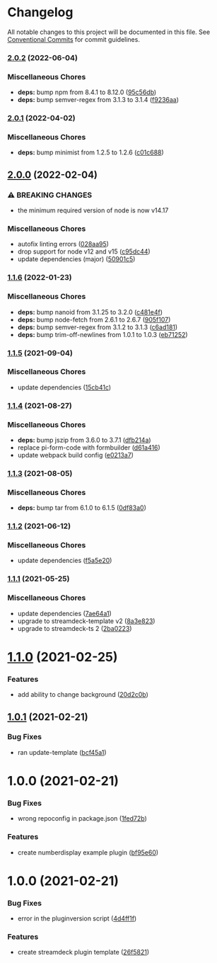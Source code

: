 # Changelog

All notable changes to this project will be documented in this file. See
[Conventional Commits](https://conventionalcommits.org) for commit guidelines.

### [2.0.2](https://github.com/rweich/streamdeck-ts-numberdisplay/compare/v2.0.1...v2.0.2) (2022-06-04)


### Miscellaneous Chores

* **deps:** bump npm from 8.4.1 to 8.12.0 ([95c56db](https://github.com/rweich/streamdeck-ts-numberdisplay/commit/95c56db9be632c1bb69592c6de5c5af170c23f19))
* **deps:** bump semver-regex from 3.1.3 to 3.1.4 ([f9236aa](https://github.com/rweich/streamdeck-ts-numberdisplay/commit/f9236aa172d72a7f0102794bf630149792ce542d))

### [2.0.1](https://github.com/rweich/streamdeck-ts-numberdisplay/compare/v2.0.0...v2.0.1) (2022-04-02)


### Miscellaneous Chores

* **deps:** bump minimist from 1.2.5 to 1.2.6 ([c01c688](https://github.com/rweich/streamdeck-ts-numberdisplay/commit/c01c6880125417a918618f26ef6f8114e1fec34b))

## [2.0.0](https://github.com/rweich/streamdeck-ts-numberdisplay/compare/v1.1.6...v2.0.0) (2022-02-04)


### ⚠ BREAKING CHANGES

* the minimum required version of node is now v14.17

### Miscellaneous Chores

* autofix linting errors ([028aa95](https://github.com/rweich/streamdeck-ts-numberdisplay/commit/028aa9553fa4b938cb35e254d8f9b78884fd42db))
* drop support for node v12 and v15 ([c95dc44](https://github.com/rweich/streamdeck-ts-numberdisplay/commit/c95dc44a7030ad3d16fa13568893268fe1570bc4))
* update dependencies (major) ([50901c5](https://github.com/rweich/streamdeck-ts-numberdisplay/commit/50901c570d43b0dd45c8903c6edf4526f893cd36))

### [1.1.6](https://github.com/rweich/streamdeck-ts-numberdisplay/compare/v1.1.5...v1.1.6) (2022-01-23)


### Miscellaneous Chores

* **deps:** bump nanoid from 3.1.25 to 3.2.0 ([c481e4f](https://github.com/rweich/streamdeck-ts-numberdisplay/commit/c481e4fdcc78b5b9287e9961866ec25263ea0d24))
* **deps:** bump node-fetch from 2.6.1 to 2.6.7 ([905f107](https://github.com/rweich/streamdeck-ts-numberdisplay/commit/905f1078887e159fb9098aa4941bc10803692882))
* **deps:** bump semver-regex from 3.1.2 to 3.1.3 ([c6ad181](https://github.com/rweich/streamdeck-ts-numberdisplay/commit/c6ad1818130993e4ea5597e132a3bec4c6b9152f))
* **deps:** bump trim-off-newlines from 1.0.1 to 1.0.3 ([eb71252](https://github.com/rweich/streamdeck-ts-numberdisplay/commit/eb712520598bd34b1f6efee608bbae53d82a4111))

### [1.1.5](https://github.com/rweich/streamdeck-ts-numberdisplay/compare/v1.1.4...v1.1.5) (2021-09-04)


### Miscellaneous Chores

* update dependencies ([15cb41c](https://github.com/rweich/streamdeck-ts-numberdisplay/commit/15cb41cef1aa7724e03b6bc7346346d503f2b1b5))

### [1.1.4](https://github.com/rweich/streamdeck-ts-numberdisplay/compare/v1.1.3...v1.1.4) (2021-08-27)


### Miscellaneous Chores

* **deps:** bump jszip from 3.6.0 to 3.7.1 ([dfb214a](https://github.com/rweich/streamdeck-ts-numberdisplay/commit/dfb214a0513dd832e179568dc69474ff81750942))
* replace pi-form-code with formbuilder ([d61a416](https://github.com/rweich/streamdeck-ts-numberdisplay/commit/d61a4160298d0058a7692482e6694beb4b04b53d))
* update webpack build config ([e0213a7](https://github.com/rweich/streamdeck-ts-numberdisplay/commit/e0213a71ac303101d5fd3388ead7869cf97ce54e))

### [1.1.3](https://github.com/rweich/streamdeck-ts-numberdisplay/compare/v1.1.2...v1.1.3) (2021-08-05)


### Miscellaneous Chores

* **deps:** bump tar from 6.1.0 to 6.1.5 ([0df83a0](https://github.com/rweich/streamdeck-ts-numberdisplay/commit/0df83a06b83e0ef1f1e5c627242489932f943009))

### [1.1.2](https://github.com/rweich/streamdeck-ts-numberdisplay/compare/v1.1.1...v1.1.2) (2021-06-12)


### Miscellaneous Chores

* update dependencies ([f5a5e20](https://github.com/rweich/streamdeck-ts-numberdisplay/commit/f5a5e20d08cdae33771bf5e0e4c1c7453e08ee61))

### [1.1.1](https://github.com/rweich/streamdeck-ts-numberdisplay/compare/v1.1.0...v1.1.1) (2021-05-25)


### Miscellaneous Chores

* update dependencies ([7ae64a1](https://github.com/rweich/streamdeck-ts-numberdisplay/commit/7ae64a1631eb5236065240d0edc926c679a1fbba))
* upgrade to streamdeck-template v2 ([8a3e823](https://github.com/rweich/streamdeck-ts-numberdisplay/commit/8a3e8233ae8b122e523c5867237902386fdde73b))
* upgrade to streamdeck-ts 2 ([2ba0223](https://github.com/rweich/streamdeck-ts-numberdisplay/commit/2ba022391ac5649f5972eac2e517d000dad3ac8a))

# [1.1.0](https://github.com/rweich/streamdeck-ts-numberdisplay/compare/v1.0.1...v1.1.0) (2021-02-25)


### Features

* add ability to change background ([20d2c0b](https://github.com/rweich/streamdeck-ts-numberdisplay/commit/20d2c0bfaf9805cbe7fd709b1a3e087f9b8e798f))

## [1.0.1](https://github.com/rweich/streamdeck-ts-numberdisplay/compare/v1.0.0...v1.0.1) (2021-02-21)


### Bug Fixes

* ran update-template ([bcf45a1](https://github.com/rweich/streamdeck-ts-numberdisplay/commit/bcf45a1a4c96c0e0a010c554ae5dece3d1972181))

# 1.0.0 (2021-02-21)


### Bug Fixes

* wrong repoconfig in package.json ([1fed72b](https://github.com/rweich/streamdeck-ts-numberdisplay/commit/1fed72b56df3873608674bccd7971d07c4e89a48))


### Features

* create numberdisplay example plugin ([bf95e60](https://github.com/rweich/streamdeck-ts-numberdisplay/commit/bf95e60ac5140052cf5efc16b0c31b780e6a21a5))

# 1.0.0 (2021-02-21)


### Bug Fixes

* error in the pluginversion script ([4d4ff1f](https://github.com/rweich/streamdeck-ts-template/commit/4d4ff1fb6ce21fdf09c247f68dea24c6f64b03b7))


### Features

* create streamdeck plugin template ([26f5821](https://github.com/rweich/streamdeck-ts-template/commit/26f5821629a3c5b16b556b9915772ea707524e68))
